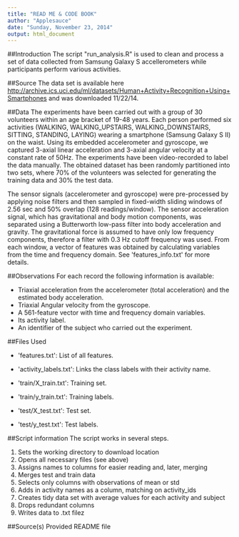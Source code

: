 ```yaml
---
title: "READ ME & CODE BOOK"
author: "Applesauce"
date: "Sunday, November 23, 2014"
output: html_document
---
```


##Introduction
The script "run_analysis.R" is used to clean and process a set of data collected from Samsung Galaxy S accellerometers while participants perform various activities.

##Source
The data set is available here http://archive.ics.uci.edu/ml/datasets/Human+Activity+Recognition+Using+Smartphones and was downloaded 11/22/14.

##Data
The experiments have been carried out with a group of 30 volunteers within an age bracket of 19-48 years. Each person performed six activities (WALKING, WALKING_UPSTAIRS, WALKING_DOWNSTAIRS, SITTING, STANDING, LAYING) wearing a smartphone (Samsung Galaxy S II) on the waist. Using its embedded accelerometer and gyroscope, we captured 3-axial linear acceleration and 3-axial angular velocity at a constant rate of 50Hz. The experiments have been video-recorded to label the data manually. The obtained dataset has been randomly partitioned into two sets, where 70% of the volunteers was selected for generating the training data and 30% the test data. 

The sensor signals (accelerometer and gyroscope) were pre-processed by applying noise filters and then sampled in fixed-width sliding windows of 2.56 sec and 50% overlap (128 readings/window). The sensor acceleration signal, which has gravitational and body motion components, was separated using a Butterworth low-pass filter into body acceleration and gravity. The gravitational force is assumed to have only low frequency components, therefore a filter with 0.3 Hz cutoff frequency was used. From each window, a vector of features was obtained by calculating variables from the time and frequency domain. See 'features_info.txt' for more details. 

##Observations
For each record the following information is available:
- Triaxial acceleration from the accelerometer (total acceleration) and the estimated body acceleration.
- Triaxial Angular velocity from the gyroscope. 
- A 561-feature vector with time and frequency domain variables. 
- Its activity label. 
- An identifier of the subject who carried out the experiment.

##Files Used

- 'features.txt': List of all features.

- 'activity_labels.txt': Links the class labels with their activity name.

- 'train/X_train.txt': Training set.

- 'train/y_train.txt': Training labels.

- 'test/X_test.txt': Test set.

- 'test/y_test.txt': Test labels.

##Script information
The script works in several steps.
1) Sets the working directory to download location
2) Opens all necessary files (see above)
3) Assigns names to columns for easier reading and, later, merging
4) Merges test and train data
5) Selects only columns with observations of mean or std
6) Adds in activity names as a column, matching on activity_ids
7) Creates tidy data set with average values for each activity and subject
8) Drops redundant columns
9) Writes data to .txt filez

##Source(s)
Provided README file

